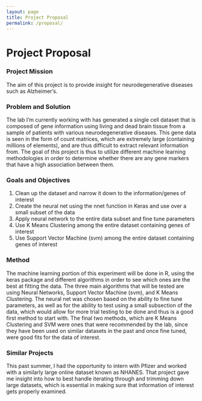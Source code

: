 ```yaml
---
layout: page
title: Project Proposal
permalink: /proposal/
---
```


# Project Proposal

### Project Mission
The aim of this project is to provide insight for neurodegenerative diseases such as Alzheimer’s.

### Problem and Solution
The lab I’m currently working with has generated a single cell dataset that is composed of gene information using living and dead brain tissue from a sample of patients with various neurodegenerative diseases. This gene data is seen in the form of count matrices, which are extremely large (containing millions of elements), and are thus difficult to extract relevant information from. The goal of this project is thus to utilize different machine learning methodologies in order to determine whether there are any gene markers that have a high association between them.

### Goals and Objectives
1. Clean up the dataset and narrow it down to the information/genes of interest
2. Create the neural net using the nnet function in Keras and use over a small subset of the data
3. Apply neural network to the entire data subset and fine tune parameters
4. Use K Means Clustering among the entire dataset containing genes of interest
5. Use Support Vector Machine (svm) among the entire dataset containing genes of interest

### Method
The machine learning portion of this experiment will be done in R, using the keras package and different algorithms in order to see which ones are the best at fitting the data. The three main algorithms that will be tested are using Neural Networks, Support Vector Machine (svm), and K Means Clustering. The neural net was chosen based on the ability to fine tune parameters, as well as for the ability to test using a small subsection of the data, which would allow for more trial testing to be done and thus is a good first method to start with. The final two methods, which are K Means Clustering and SVM were ones that were recommended by the lab, since they have been used on similar datasets in the past and once fine tuned, were good fits for the data of interest.

### Similar Projects
This past summer, I had the opportunity to intern with Pfizer and worked with a similarly large online dataset known as NHANES. That project gave me insight into how to best handle iterating through and trimming down large datasets, which is essential in making sure that information of interest gets properly examined.
